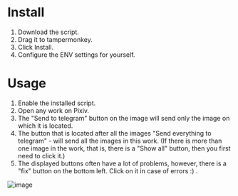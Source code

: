 # Install
1. Download the script.
2. Drag it to tampermonkey.
3. Click Install.
4. Configure the ENV settings for yourself.

# Usage
1. Enable the installed script.
2. Open any work on Pixiv.
3. The "Send to telegram" button on the image will send only the image on which it is located.
4. The button that is located after all the images "Send everything to telegram" - will send all the images in this work. (If there is more than one image in the work, that is, there is a "Show all" button, then you first need to click it.)
5. The displayed buttons often have a lot of problems, however, there is a "fix" button on the bottom left. Click on it in case of errors :) .

![image](https://github.com/Leferche/pixiv-telegram-forwarder/assets/29148244/8df37565-e3bc-4d9d-9a2b-5742614c7e09)
